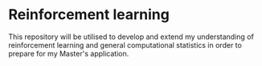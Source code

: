 # Reinforcement learning
This repository will be utilised to develop and extend my understanding of reinforcement learning and general computational statistics in order to prepare for my Master's application.
